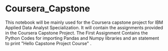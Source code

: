 # Coursera_Capstone
This notebook will be mainly used for the Coursera capstone project for IBM Applied Data Analyst Specialization.
It will contain the assignments provided in the Coursera Capstone Project.
The First Assignment Contains the Python Codes for importing Pandas and Numpy libraries and an statement to print  "Hello Capstone Project Course" .
